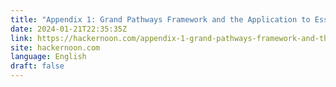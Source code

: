 ```yaml
---
title: "Appendix 1: Grand Pathways Framework and the Application to Essential Government Functions"
date: 2024-01-21T22:35:35Z
link: https://hackernoon.com/appendix-1-grand-pathways-framework-and-the-application-to-essential-government-functions?source=rss&utm_medium=RSS&utm_source=news.12bit.vn
site: hackernoon.com
language: English
draft: false
---
```

